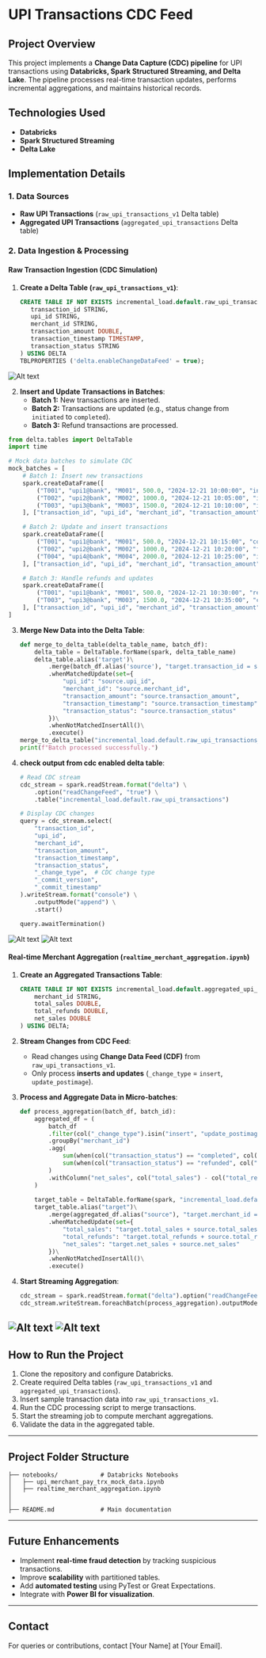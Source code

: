 # UPI Transactions CDC Feed

## Project Overview
This project implements a **Change Data Capture (CDC) pipeline** for UPI transactions using **Databricks, Spark Structured Streaming, and Delta Lake**. The pipeline processes real-time transaction updates, performs incremental aggregations, and maintains historical records.

## Technologies Used
- **Databricks**
- **Spark Structured Streaming**
- **Delta Lake**


## Implementation Details

### **1. Data Sources**
- **Raw UPI Transactions** (`raw_upi_transactions_v1` Delta table)
- **Aggregated UPI Transactions** (`aggregated_upi_transactions` Delta table)

### **2. Data Ingestion & Processing**

#### **Raw Transaction Ingestion (CDC Simulation)**
1. **Create a Delta Table (`raw_upi_transactions_v1`)**:
   ```sql
   CREATE TABLE IF NOT EXISTS incremental_load.default.raw_upi_transactions_v1 (
      transaction_id STRING,
      upi_id STRING,
      merchant_id STRING,
      transaction_amount DOUBLE,
      transaction_timestamp TIMESTAMP,
      transaction_status STRING
   ) USING DELTA
   TBLPROPERTIES ('delta.enableChangeDataFeed' = true);
   ```
![Alt text](snaps/create-raw_tui_transaction_v1-table.PNG)

2. **Insert and Update Transactions in Batches**:
   - **Batch 1:** New transactions are inserted.
   - **Batch 2:** Transactions are updated (e.g., status change from `initiated` to `completed`).
   - **Batch 3:** Refund transactions are processed.

```python
from delta.tables import DeltaTable
import time

# Mock data batches to simulate CDC
mock_batches = [
    # Batch 1: Insert new transactions
    spark.createDataFrame([
        ("T001", "upi1@bank", "M001", 500.0, "2024-12-21 10:00:00", "initiated"),
        ("T002", "upi2@bank", "M002", 1000.0, "2024-12-21 10:05:00", "initiated"),
        ("T003", "upi3@bank", "M003", 1500.0, "2024-12-21 10:10:00", "initiated"),
    ], ["transaction_id", "upi_id", "merchant_id", "transaction_amount", "transaction_timestamp", "transaction_status"]),

    # Batch 2: Update and insert transactions
    spark.createDataFrame([
        ("T001", "upi1@bank", "M001", 500.0, "2024-12-21 10:15:00", "completed"),  # Update transaction
        ("T002", "upi2@bank", "M002", 1000.0, "2024-12-21 10:20:00", "failed"),    # Update transaction
        ("T004", "upi4@bank", "M004", 2000.0, "2024-12-21 10:25:00", "initiated"), # New transaction
    ], ["transaction_id", "upi_id", "merchant_id", "transaction_amount", "transaction_timestamp", "transaction_status"]),

    # Batch 3: Handle refunds and updates
    spark.createDataFrame([
        ("T001", "upi1@bank", "M001", 500.0, "2024-12-21 10:30:00", "refunded"),  # Refund issued
        ("T003", "upi3@bank", "M003", 1500.0, "2024-12-21 10:35:00", "completed"), # Completed transaction
    ], ["transaction_id", "upi_id", "merchant_id", "transaction_amount", "transaction_timestamp", "transaction_status"]),
]
```


3. **Merge New Data into the Delta Table**:
   ```python
   def merge_to_delta_table(delta_table_name, batch_df):
       delta_table = DeltaTable.forName(spark, delta_table_name) 
       delta_table.alias('target')\
           .merge(batch_df.alias('source'), "target.transaction_id = source.transaction_id")\
           .whenMatchedUpdate(set={
               "upi_id": "source.upi_id",
               "merchant_id": "source.merchant_id",
               "transaction_amount": "source.transaction_amount",
               "transaction_timestamp": "source.transaction_timestamp",
               "transaction_status": "source.transaction_status"
           })\
           .whenNotMatchedInsertAll()\
           .execute()
   merge_to_delta_table("incremental_load.default.raw_upi_transactions_v1", mock_batches[0])
   print(f"Batch processed successfully.")
   ```

3. **check output from cdc enabled delta table**:
   ```python
   # Read CDC stream
   cdc_stream = spark.readStream.format("delta") \
       .option("readChangeFeed", "true") \
       .table("incremental_load.default.raw_upi_transactions")
   
   # Display CDC changes
   query = cdc_stream.select(
       "transaction_id",
       "upi_id",
       "merchant_id",
       "transaction_amount",
       "transaction_timestamp",
       "transaction_status",
       "_change_type",  # CDC change type
       "_commit_version",
       "_commit_timestamp"
   ).writeStream.format("console") \
       .outputMode("append") \
       .start()
   
   query.awaitTermination()
   ```
![Alt text](snaps/cdc-table-batch-1-output.PNG)
![Alt text](snaps/cdc-table-batch-2-output.PNG)

#### **Real-time Merchant Aggregation (`realtime_merchant_aggregation.ipynb`)**
1. **Create an Aggregated Transactions Table**:
   ```sql
   CREATE TABLE IF NOT EXISTS incremental_load.default.aggregated_upi_transactions (
       merchant_id STRING,
       total_sales DOUBLE,
       total_refunds DOUBLE,
       net_sales DOUBLE
   ) USING DELTA;
   ```
2. **Stream Changes from CDC Feed**:
   - Read changes using **Change Data Feed (CDF)** from `raw_upi_transactions_v1`.
   - Only process **inserts and updates** (`_change_type` = `insert`, `update_postimage`).

3. **Process and Aggregate Data in Micro-batches**:
   ```python
   def process_aggregation(batch_df, batch_id):
       aggregated_df = (
           batch_df 
           .filter(col("_change_type").isin("insert", "update_postimage"))
           .groupBy("merchant_id")
           .agg(
               sum(when(col("transaction_status") == "completed", col("transaction_amount")).otherwise(0)).alias("total_sales"),
               sum(when(col("transaction_status") == "refunded", col("transaction_amount")).otherwise(0)).alias("total_refunds")
           )
           .withColumn("net_sales", col("total_sales") - col("total_refunds"))
       )
       
       target_table = DeltaTable.forName(spark, "incremental_load.default.aggregated_upi_transactions")
       target_table.alias("target")\
           .merge(aggregated_df.alias("source"), "target.merchant_id = source.merchant_id")\
           .whenMatchedUpdate(set={
               "total_sales": "target.total_sales + source.total_sales",
               "total_refunds": "target.total_refunds + source.total_refunds",
               "net_sales": "target.net_sales + source.net_sales"
           })\
           .whenNotMatchedInsertAll()\
           .execute()
   ```

4. **Start Streaming Aggregation**:
   ```python
   cdc_stream = spark.readStream.format("delta").option("readChangeFeed", "true").table("raw_upi_transactions_v1")
   cdc_stream.writeStream.foreachBatch(process_aggregation).outputMode("update").start().awaitTermination()
   ```
![Alt text](snaps/aggregation-after-batch-1.PNG)
![Alt text](snaps/aggregation-after-batch-2.PNG)
---

## **How to Run the Project**
1. Clone the repository and configure Databricks.
2. Create required Delta tables (`raw_upi_transactions_v1` and `aggregated_upi_transactions`).
3. Insert sample transaction data into `raw_upi_transactions_v1`.
4. Run the CDC processing script to merge transactions.
5. Start the streaming job to compute merchant aggregations.
6. Validate the data in the aggregated table.

---

## **Project Folder Structure**
```
├── notebooks/            # Databricks Notebooks
│   ├── upi_merchant_pay_trx_mock_data.ipynb
│   ├── realtime_merchant_aggregation.ipynb
│
│
├── README.md             # Main documentation
```

---

## **Future Enhancements**
- Implement **real-time fraud detection** by tracking suspicious transactions.
- Improve **scalability** with partitioned tables.
- Add **automated testing** using PyTest or Great Expectations.
- Integrate with **Power BI for visualization**.

---

## **Contact**
For queries or contributions, contact [Your Name] at [Your Email].
